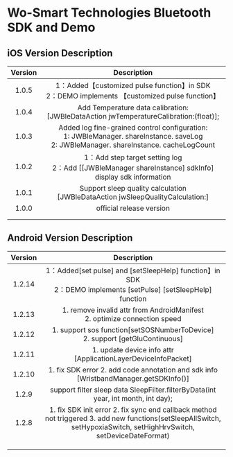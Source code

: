 # Wo-Smart Technologies Bluetooth SDK and Demo 



## iOS  Version Description

| Version |                         Description                          |
| :-----: | :----------------------------------------------------------: |
|  1.0.5  | 1：Added【customized pulse function】in SDK<br />2：DEMO implements 【customized pulse function】 |
|  1.0.4  | Add Temperature data calibration:<br />[JWBleDataAction jwTemperatureCalibration:(float)]; |
|  1.0.3  | Added log fine-grained control configuration:<br/>1: JWBleManager. shareInstance. saveLog<br/>2: JWBleManager. shareInstance. cacheLogCount |
|  1.0.2  | 1：Add step target setting log  <br />2：Add [[JWBleManager shareInstance] sdkInfo] display sdk information |
|  1.0.1  | Support sleep quality calculation<br />[JWBleDataAction jwSleepQualityCalculation:] |
|  1.0.0  |                   official release version                   |
|         |                                                              |
|         |                                                              |



## Android  Version Description

| Version |                         Description                          |
| :-----: | :----------------------------------------------------------: |
| 1.2.14  | 1：Added[set pulse] and [setSleepHelp] function】in SDK<br />2：DEMO implements [setPulse] [setSleepHelp] function |
| 1.2.13  |     1. remove invalid attr from AndroidManifest<br /> 2. optimize connection speed|
| 1.2.12  |     1. support sos function[setSOSNumberToDevice]<br /> 2. support [getGluContinuous]|
| 1.2.11  |     1. update device info attr [ApplicationLayerDeviceInfoPacket] |
| 1.2.10  |     1. fix SDK error 2. add code annotation and sdk info [WristbandManager.getSDKInfo()]    |
|  1.2.9  | support filter sleep data SleepFilter.filterByData(int year, int month, int day); |
|  1.2.8  | 1. fix SDK init error 2. fix sync end callback method not triggered 3. add new functions(setSleepAllSwitch, setHypoxiaSwitch, setHighHrvSwitch, setDeviceDateFormat) |
|         |                                                              |
|         |                                                              |
|         |                                                              |
